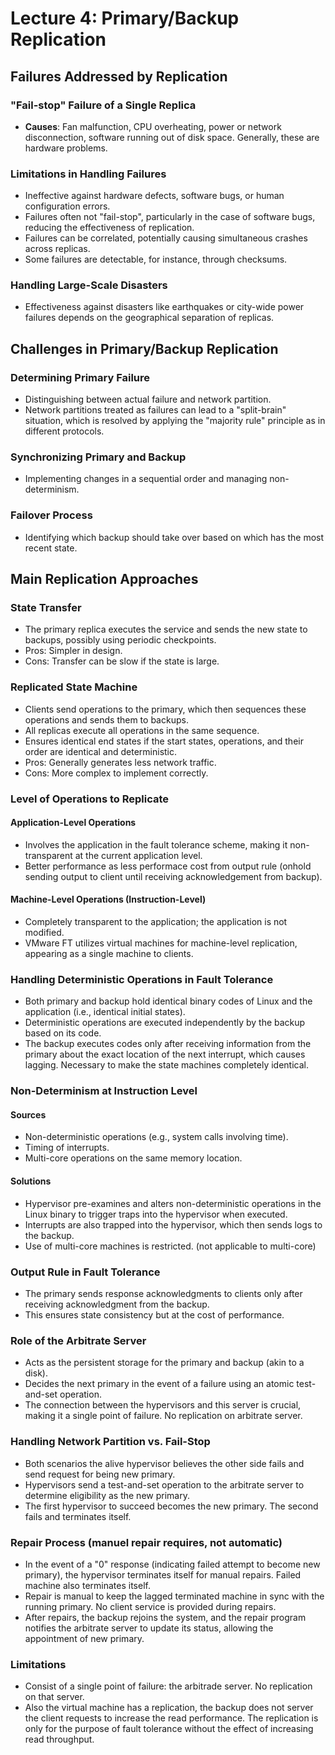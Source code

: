 # Lecture 4: Primary/Backup Replication

## Failures Addressed by Replication

### "Fail-stop" Failure of a Single Replica

- **Causes**: Fan malfunction, CPU overheating, power or network disconnection, software running out of disk space. Generally, these are hardware problems.

### Limitations in Handling Failures

- Ineffective against hardware defects, software bugs, or human configuration errors.
- Failures often not "fail-stop", particularly in the case of software bugs, reducing the effectiveness of replication.
- Failures can be correlated, potentially causing simultaneous crashes across replicas.
- Some failures are detectable, for instance, through checksums.

### Handling Large-Scale Disasters

- Effectiveness against disasters like earthquakes or city-wide power failures depends on the geographical separation of replicas.

## Challenges in Primary/Backup Replication

### Determining Primary Failure

- Distinguishing between actual failure and network partition.
- Network partitions treated as failures can lead to a "split-brain" situation, which is resolved by applying the "majority rule" principle as in different protocols.

### Synchronizing Primary and Backup

- Implementing changes in a sequential order and managing non-determinism.

### Failover Process

- Identifying which backup should take over based on which has the most recent state.

## Main Replication Approaches

### State Transfer

- The primary replica executes the service and sends the new state to backups, possibly using periodic checkpoints.
- Pros: Simpler in design.
- Cons: Transfer can be slow if the state is large.

### Replicated State Machine

- Clients send operations to the primary, which then sequences these operations and sends them to backups.
- All replicas execute all operations in the same sequence.
- Ensures identical end states if the start states, operations, and their order are identical and deterministic.
- Pros: Generally generates less network traffic.
- Cons: More complex to implement correctly.

### Level of Operations to Replicate

#### Application-Level Operations

- Involves the application in the fault tolerance scheme, making it non-transparent at the current application level.
- Better performance as less performace cost from output rule (onhold sending output to client until receiving acknowledgement from backup).

#### Machine-Level Operations (Instruction-Level)

- Completely transparent to the application; the application is not modified.
- VMware FT utilizes virtual machines for machine-level replication, appearing as a single machine to clients.

### Handling Deterministic Operations in Fault Tolerance

- Both primary and backup hold identical binary codes of Linux and the application (i.e., identical initial states).
- Deterministic operations are executed independently by the backup based on its code.
- The backup executes codes only after receiving information from the primary about the exact location of the next interrupt, which causes lagging. Necessary to make the state machines completely identical.

### Non-Determinism at Instruction Level

#### Sources

- Non-deterministic operations (e.g., system calls involving time).
- Timing of interrupts.
- Multi-core operations on the same memory location.

#### Solutions

- Hypervisor pre-examines and alters non-deterministic operations in the Linux binary to trigger traps into the hypervisor when executed.
- Interrupts are also trapped into the hypervisor, which then sends logs to the backup.
- Use of multi-core machines is restricted. (not applicable to multi-core)

### Output Rule in Fault Tolerance

- The primary sends response acknowledgments to clients only after receiving acknowledgment from the backup.
- This ensures state consistency but at the cost of performance.

### Role of the Arbitrate Server

- Acts as the persistent storage for the primary and backup (akin to a disk).
- Decides the next primary in the event of a failure using an atomic test-and-set operation.
- The connection between the hypervisors and this server is crucial, making it a single point of failure. No replication on arbitrate server.

### Handling Network Partition vs. Fail-Stop

- Both scenarios the alive hypervisor believes the other side fails and send request for being new primary.
- Hypervisors send a test-and-set operation to the arbitrate server to determine eligibility as the new primary.
- The first hypervisor to succeed becomes the new primary. The second fails and terminates itself.

### Repair Process (manuel repair requires, not automatic)

- In the event of a "0" response (indicating failed attempt to become new primary), the hypervisor terminates itself for manual repairs. Failed machine also terminates itself.
- Repair is manual to keep the lagged terminated machine in sync with the running primary. No client service is provided during repairs.
- After repairs, the backup rejoins the system, and the repair program notifies the arbitrate server to update its status, allowing the appointment of new primary.

### Limitations

- Consist of a single point of failure: the arbitrade server. No replication on that server.
- Also the virtual machine has a replication, the backup does not server the client requests to increase the read performance. The replication is only for the purpose of fault tolerance without the effect of increasing read throughput.